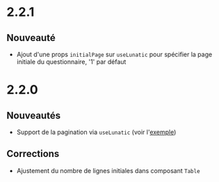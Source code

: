 # 2.2.1

## Nouveauté

- Ajout d'une props `initialPage` sur `useLunatic` pour spécifier la page initiale du questionnaire, '1' par défaut

# 2.2.0

## Nouveautés

- Support de la pagination via `useLunatic` (voir l'[exemple](../pagination.md))

## Corrections

- Ajustement du nombre de lignes initiales dans composant `Table`
